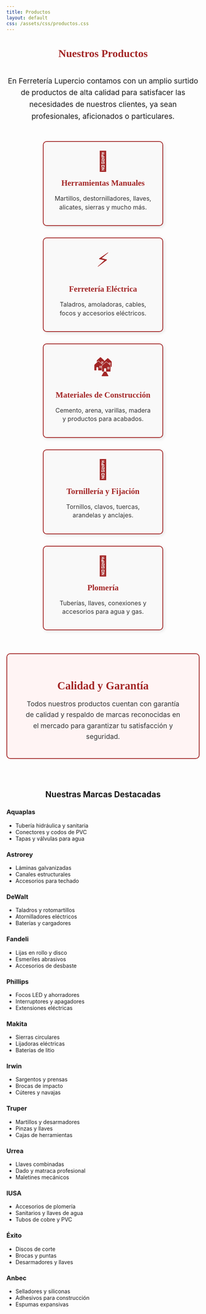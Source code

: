 ```yaml
---
title: Productos
layout: default
css: /assets/css/productos.css
---
```


<h1 style="text-align: center; color: #a32626; font-family: 'Alfa Slab One', serif; margin-bottom: 40px;">
  Nuestros Productos
</h1>

<p style="text-align: center; max-width: 700px; margin: 0 auto 50px auto; font-size: 1.2rem; line-height: 1.6;">
  En Ferretería Lupercio contamos con un amplio surtido de productos de alta calidad para satisfacer las necesidades de nuestros clientes, ya sean profesionales, aficionados o particulares.
</p>

<div class="productos-container">

  <div class="categoria">
    <div class="icono">&#128295;</div> <!-- martillo -->
    <h2>Herramientas Manuales</h2>
    <p>Martillos, destornilladores, llaves, alicates, sierras y mucho más.</p>
  </div>

  <div class="categoria">
    <div class="icono">&#9889;</div> <!-- rayo -->
    <h2>Ferretería Eléctrica</h2>
    <p>Taladros, amoladoras, cables, focos y accesorios eléctricos.</p>
  </div>

  <div class="categoria">
    <div class="icono">&#127960;</div> <!-- construcción -->
    <h2>Materiales de Construcción</h2>
    <p>Cemento, arena, varillas, madera y productos para acabados.</p>
  </div>

  <div class="categoria">
    <div class="icono">&#128278;</div> <!-- tornillo -->
    <h2>Tornillería y Fijación</h2>
    <p>Tornillos, clavos, tuercas, arandelas y anclajes.</p>
  </div>

  <div class="categoria">
    <div class="icono">&#128705;</div> <!-- llave inglesa -->
    <h2>Plomería</h2>
    <p>Tuberías, llaves, conexiones y accesorios para agua y gas.</p>
  </div>

</div>

<div class="calidad">
  <h2>Calidad y Garantía</h2>
  <p>
    Todos nuestros productos cuentan con garantía de calidad y respaldo de marcas reconocidas en el mercado para garantizar tu satisfacción y seguridad.
  </p>
</div>

<style>
  .productos-container {
    display: flex;
    flex-wrap: wrap;
    justify-content: center;
    gap: 30px;
    max-width: 900px;
    margin: 0 auto 60px auto;
  }

  .categoria {
    background-color: #f9f9f9;
    border: 2px solid #a32626;
    border-radius: 10px;
    width: 260px;
    padding: 20px 25px;
    box-shadow: 3px 3px 8px rgba(0,0,0,0.1);
    text-align: center;
    transition: transform 0.3s ease;
  }

  .categoria:hover {
    transform: scale(1.05);
    box-shadow: 5px 5px 15px rgba(0,0,0,0.2);
  }

  .categoria h2 {
    color: #a32626;
    font-family: 'Alfa Slab One', serif;
    margin: 15px 0 10px 0;
  }

  .categoria p {
    font-size: 1rem;
    line-height: 1.4;
    color: #333;
  }

  .icono {
    font-size: 50px;
    color: #a32626;
  }

  .calidad {
    max-width: 700px;
    margin: 0 auto 80px auto;
    padding: 25px 40px;
    border: 2px solid #a32626;
    border-radius: 10px;
    background-color: #fff4f4;
    text-align: center;
  }

  .calidad h2 {
    font-family: 'Alfa Slab One', serif;
    color: #a32626;
    margin-bottom: 15px;
    font-size: 1.8rem;
  }

  .calidad p {
    font-size: 1.1rem;
    color: #333;
    line-height: 1.6;
  }

  /* Responsive */
  @media (max-width: 768px) {
    .productos-container {
      flex-direction: column;
      align-items: center;
    }

    .categoria {
      width: 90%;
    }

    .calidad {
      width: 90%;
      padding: 20px;
    }
  }
</style>

<h2 style="text-align: center;">Nuestras Marcas Destacadas</h2>

<div class="marcas-grid">
  <div class="marca">
    <h3>Aquaplas</h3>
    <ul>
      <li>Tubería hidráulica y sanitaria</li>
      <li>Conectores y codos de PVC</li>
      <li>Tapas y válvulas para agua</li>
    </ul>
  </div>

  <div class="marca">
    <h3>Astrorey</h3>
    <ul>
      <li>Láminas galvanizadas</li>
      <li>Canales estructurales</li>
      <li>Accesorios para techado</li>
    </ul>
  </div>

  <div class="marca">
    <h3>DeWalt</h3>
    <ul>
      <li>Taladros y rotomartillos</li>
      <li>Atornilladores eléctricos</li>
      <li>Baterías y cargadores</li>
    </ul>
  </div>

  <div class="marca">
    <h3>Fandeli</h3>
    <ul>
      <li>Lijas en rollo y disco</li>
      <li>Esmeriles abrasivos</li>
      <li>Accesorios de desbaste</li>
    </ul>
  </div>

  <div class="marca">
    <h3>Phillips</h3>
    <ul>
      <li>Focos LED y ahorradores</li>
      <li>Interruptores y apagadores</li>
      <li>Extensiones eléctricas</li>
    </ul>
  </div>

  <div class="marca">
    <h3>Makita</h3>
    <ul>
      <li>Sierras circulares</li>
      <li>Lijadoras eléctricas</li>
      <li>Baterías de litio</li>
    </ul>
  </div>

  <div class="marca">
    <h3>Irwin</h3>
    <ul>
      <li>Sargentos y prensas</li>
      <li>Brocas de impacto</li>
      <li>Cúteres y navajas</li>
    </ul>
  </div>

  <div class="marca">
    <h3>Truper</h3>
    <ul>
      <li>Martillos y desarmadores</li>
      <li>Pinzas y llaves</li>
      <li>Cajas de herramientas</li>
    </ul>
  </div>

  <div class="marca">
    <h3>Urrea</h3>
    <ul>
      <li>Llaves combinadas</li>
      <li>Dado y matraca profesional</li>
      <li>Maletines mecánicos</li>
    </ul>
  </div>

  <div class="marca">
    <h3>IUSA</h3>
    <ul>
      <li>Accesorios de plomería</li>
      <li>Sanitarios y llaves de agua</li>
      <li>Tubos de cobre y PVC</li>
    </ul>
  </div>

  <div class="marca">
    <h3>Éxito</h3>
    <ul>
      <li>Discos de corte</li>
      <li>Brocas y puntas</li>
      <li>Desarmadores y llaves</li>
    </ul>
  </div>

  <div class="marca">
    <h3>Anbec</h3>
    <ul>
      <li>Selladores y siliconas</li>
      <li>Adhesivos para construcción</li>
      <li>Espumas expansivas</li>
    </ul>
  </div>
</div>

